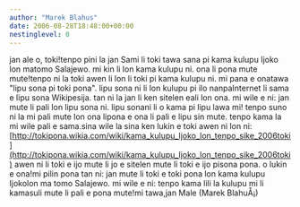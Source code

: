 ```yaml
---
author: "Marek Blahus"
date: 2006-08-28T18:48:00+00:00
nestinglevel: 0
---
```

jan ale o, toki!tenpo pini la jan Sami li toki tawa sana pi kama kulupu Ijoko lon matomo Salajewo. mi kin li lon kama kulupu ni. ona li pona mute mute!tenpo ni la toki awen li lon li toki pi kama kulupu ni. mi pana e onatawa "lipu sona pi toki pona". lipu sona ni li lon kulupu pi ilo nanpaInternet li sama e lipu sona Wikipesija. tan ni la jan li ken sitelen eali lon ona. mi wile e ni: jan mute li pali lon lipu sona ni. lipu sonani li o kama pi lipu lawa mi! tenpo suno ni la mi pali mute lon ona lipona e ona li pali e lipu sin mute. tenpo kama la mi wile pali e sama.sina wile la sina ken lukin e toki awen ni lon ni:[http://tokipona.wikia.com/wiki/kama_kulupu_Ijoko_lon_tenpo_sike_2006toki](http://tokipona.wikia.com/wiki/kama_kulupu_Ijoko_lon_tenpo_sike_2006toki) awen ni li toki e ijo mute li jo e sitelen mute li toki e ijo pisona pona. o lukin e ona!mi pilin pona tan ni: jan mute li toki e toki pona lon kama kulupu Ijokolon ma tomo Salajewo. mi wile e ni: tenpo kama lili la kulupu mi li kamasuli mute li pali e pona mute!mi tawa,jan Male (Marek BlahuÅ¡)
